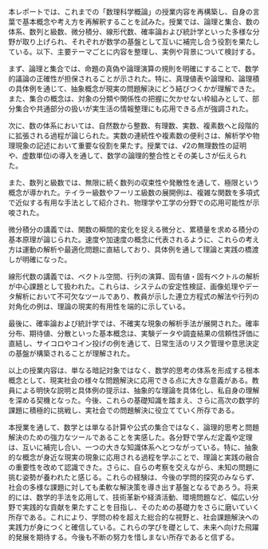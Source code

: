 本レポートでは、これまでの「数理科学概論」の授業内容を再構築し、自身の言葉で基本概念や考え方を再解釈することを試みた。授業では、論理と集合、数の体系、数列と級数、微分積分、線形代数、確率論および統計学といった多様な分野が取り上げられ、それぞれが数学の基盤として互いに補完し合う役割を果たしている。以下、主要テーマごとに内容を整理し、実例や背景について検討する。

まず、論理と集合では、命題の真偽や論理演算の規則を明確にすることで、数学的議論の正確性が担保されることが示された。特に、真理値表や論理和、論理積の具体例を通じて、抽象概念が現実の問題解決にどう結びつくかが理解できた。また、集合の概念は、対象の分類や関係性の把握に欠かせない枠組みとして、部分集合や共通部分の扱いが実生活の情報整理にも応用できる点が強調された。

次に、数の体系においては、自然数から整数、有理数、実数、複素数へと段階的に拡張される過程が論じられた。実数の連続性や複素数の便利さは、解析学や物理現象の記述において重要な役割を果たす。授業では、√2の無理数性の証明や、虚数単位iの導入を通して、数学の論理的整合性とその美しさが伝えられた。

また、数列と級数では、無限に続く数列の収束性や発散性を通して、極限という概念が導かれた。テイラー級数やフーリエ級数の展開例は、複雑な関数を多項式で近似する有用な手法として紹介され、物理学や工学の分野での応用可能性が示唆された。

微分積分の講義では、関数の瞬間的変化を捉える微分と、累積量を求める積分の基本原理が論じられた。速度や加速度の概念に代表されるように、これらの考え方は運動の解析や最適化問題に直結しており、具体例を通して理論と実践の橋渡しが明確になった。

線形代数の講義では、ベクトル空間、行列の演算、固有値・固有ベクトルの解析が中心課題として扱われた。これらは、システムの安定性検証、画像処理やデータ解析において不可欠なツールであり、教員が示した連立方程式の解法や行列の対角化の例は、理論の現実的有用性を端的に示している。

最後に、確率論および統計学では、不確実な現象の解析手法が展開された。確率分布、期待値、分散といった基本概念は、実験データや調査結果の信頼性評価に直結し、サイコロやコイン投げの例を通じて、日常生活のリスク管理や意思決定の基盤が構築されることが理解された。

以上の授業内容は、単なる暗記対象ではなく、数学的思考の体系を形成する根本概念として、現実社会の様々な問題解決に応用できる点に大きな意義がある。教員による明快な説明と具体例の提示は、抽象的な理論を具体化し、私自身の理解を深める契機となった。今後、これらの基礎知識を踏まえ、さらに高次の数学的課題に積極的に挑戦し、実社会での問題解決に役立てていく所存である。

本授業を通して、数学とは単なる計算や公式の集合ではなく、論理的思考と問題解決のための強力なツールであることを実感した。各分野で学んだ定義や定理は、互いに補完し合い、一つの大きな知識体系へとつながっている。特に、抽象的な概念が身近な現実の現象に応用される過程を学ぶことで、理論と実践の融合の重要性を改めて認識できた。さらに、自らの考察を交えながら、未知の問題に挑む姿勢が養われたと感じる。これらの経験は、今後の学問的探究のみならず、社会の多様な課題に対しても柔軟な解決策を導き出す基盤となるであろう。将来的には、数学的手法を応用して、技術革新や経済活動、環境問題など、幅広い分野で実践的な貢献を果たすことを目指し、そのための基礎力をさらに磨いていく所存である。これにより、学問の枠を超えた総合的な視野と、社会課題解決への実践力が身につくと確信している。これらの学びを礎として、未来へ向けた飛躍的発展を期待する。今後も不断の努力を惜しまない所存であると信ずる。